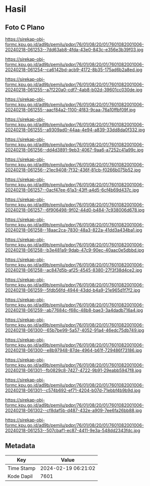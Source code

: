 # Hasil

## Foto C Plano

https://sirekap-obj-formc.kpu.go.id/ad9b/pemilu/pdpr/76/01/08/20/01/7601082001006-20240218-061253--7dd63ab8-4fda-43e0-843c-e356e3b39f03.jpg

https://sirekap-obj-formc.kpu.go.id/ad9b/pemilu/pdpr/76/01/08/20/01/7601082001006-20240218-061254--ca6142bd-acb9-4172-8b35-175ad6b2a8ed.jpg

https://sirekap-obj-formc.kpu.go.id/ad9b/pemilu/pdpr/76/01/08/20/01/7601082001006-20240218-061255--a7f220a0-cdf7-4ab8-b02d-39601cc030de.jpg

https://sirekap-obj-formc.kpu.go.id/ad9b/pemilu/pdpr/76/01/08/20/01/7601082001006-20240218-061255--aacf84a2-1100-4f83-9caa-76a10ffbf09f.jpg

https://sirekap-obj-formc.kpu.go.id/ad9b/pemilu/pdpr/76/01/08/20/01/7601082001006-20240218-061255--a9309ad0-44aa-4e94-a839-33dd8da0f332.jpg

https://sirekap-obj-formc.kpu.go.id/ad9b/pemilu/pdpr/76/01/08/20/01/7601082001006-20240218-061256--dd4d3891-9eb3-4067-9aa6-a7252c41a99c.jpg

https://sirekap-obj-formc.kpu.go.id/ad9b/pemilu/pdpr/76/01/08/20/01/7601082001006-20240218-061256--21ec9408-7f32-436f-81cb-f0266b075b52.jpg

https://sirekap-obj-formc.kpu.go.id/ad9b/pemilu/pdpr/76/01/08/20/01/7601082001006-20240218-061257--0acf47ee-61a3-43ff-a4d5-6cf4b69d437c.jpg

https://sirekap-obj-formc.kpu.go.id/ad9b/pemilu/pdpr/76/01/08/20/01/7601082001006-20240218-061257--6f906498-9f02-44d0-b484-7c938006d678.jpg

https://sirekap-obj-formc.kpu.go.id/ad9b/pemilu/pdpr/76/01/08/20/01/7601082001006-20240218-061258--18aac2ca-7830-48a3-822a-41dd3a434ba1.jpg

https://sirekap-obj-formc.kpu.go.id/ad9b/pemilu/pdpr/76/01/08/20/01/7601082001006-20240218-061258--b3e481a9-9dab-47c9-90ec-40aac0e5dbbd.jpg

https://sirekap-obj-formc.kpu.go.id/ad9b/pemilu/pdpr/76/01/08/20/01/7601082001006-20240218-061258--ac847d5b-af25-4545-8380-27f3f38d4ce2.jpg

https://sirekap-obj-formc.kpu.go.id/ad9b/pemilu/pdpr/76/01/08/20/01/7601082001006-20240218-061259--5fdb56fd-4944-43dd-b4a9-21e965d1f7f2.jpg

https://sirekap-obj-formc.kpu.go.id/ad9b/pemilu/pdpr/76/01/08/20/01/7601082001006-20240218-061259--ab77684c-f68c-48b8-bae3-3a4dadb716a4.jpg

https://sirekap-obj-formc.kpu.go.id/ad9b/pemilu/pdpr/76/01/08/20/01/7601082001006-20240218-061300--65b7be99-5a57-4052-91a4-46edc75db749.jpg

https://sirekap-obj-formc.kpu.go.id/ad9b/pemilu/pdpr/76/01/08/20/01/7601082001006-20240218-061300--e8b97948-87de-4964-b61f-729486f73186.jpg

https://sirekap-obj-formc.kpu.go.id/ad9b/pemilu/pdpr/76/01/08/20/01/7601082001006-20240218-061301--fb0829c8-7427-4722-9b91-29eabb5947f8.jpg

https://sirekap-obj-formc.kpu.go.id/ad9b/pemilu/pdpr/76/01/08/20/01/7601082001006-20240218-061301--c574b692-ef71-4204-b07d-71ebbf4b9b9d.jpg

https://sirekap-obj-formc.kpu.go.id/ad9b/pemilu/pdpr/76/01/08/20/01/7601082001006-20240218-061302--cf8daf5b-d487-432e-a909-7ee6fa26bb88.jpg

https://sirekap-obj-formc.kpu.go.id/ad9b/pemilu/pdpr/76/01/08/20/01/7601082001006-20240218-061253--507cbaf1-ec87-4411-9e3a-548dd2343fdc.jpg


## Metadata

| Key        | Value               |
| ---------- | ------------------- |
| Time Stamp | 2024-02-19 06:21:02 |
| Kode Dapil | 7601                |



